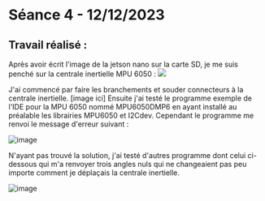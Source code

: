 # **Séance 4 - 12/12/2023**
## Travail réalisé :
Après avoir écrit l'image de la jetson nano sur la carte SD, je me suis penché sur la centrale inertielle MPU 6050 :
![](https://j6z7x9q7.rocketcdn.me/wp-content/uploads/2021/03/MPU-6050-3.jpg)

J'ai commencé par faire les branchements et souder connecteurs à la centrale inertielle.
[image ici]
Ensuite j'ai testé le programme exemple de l'IDE pour la MPU 6050 nommé MPU6050DMP6 en ayant installé au préalable les librairies MPU6050 et I2Cdev. Cependant le programme me renvoi le message d'erreur suivant :

![image](https://github.com/TibaudoRomain/ProjetAR/assets/146826729/6cba63ab-3d56-46d0-9116-43b6be100d2b)

N'ayant pas trouvé la solution, j'ai testé d'autres programme dont celui ci-dessous qui m'a renvoyer trois angles nuls qui ne changeaient pas peu importe comment je déplaçais la centrale inertielle.

![image](https://github.com/TibaudoRomain/ProjetAR/assets/146826729/2902d326-99ac-4d36-b74f-0004519b0ba7)

## 


